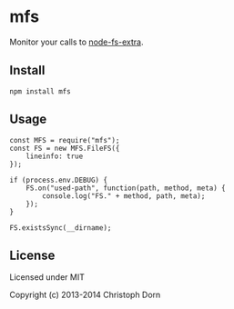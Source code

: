 mfs
===

Monitor your calls to [node-fs-extra](https://github.com/jprichardson/node-fs-extra).

Install
-------

	npm install mfs

Usage
-----

	const MFS = require("mfs");
	const FS = new MFS.FileFS({
		lineinfo: true
	});

	if (process.env.DEBUG) {
		FS.on("used-path", function(path, method, meta) {
			console.log("FS." + method, path, meta);
		});
	}

	FS.existsSync(__dirname);


License
-------

Licensed under MIT

Copyright (c) 2013-2014 Christoph Dorn
